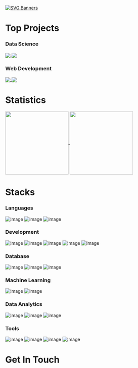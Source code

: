 
[![SVG Banners](https://svg-banners.vercel.app/api?type=typeWriter&text1=Welcome%20to%20my%20Github👨‍💻&width=800&height=400)](https://github.com/Akshay090/svg-banners)

# Top Projects

### Data Science

<a href="https://github.com/eutiagovski/movie-recomendation-system">
  <img align="center" src="https://github-readme-stats.vercel.app/api/pin/?username=eutiagovski&repo=movie-recomendation-system&theme=dark#gh-dark-mode-only" />
</a>
<a href="https://github.com/eutiagovski/fakenews-clf">
  <img align="center" src="https://github-readme-stats.vercel.app/api/pin/?username=eutiagovski&repo=fakenews-classifier&theme=dark#gh-dark-mode-only" />
</a>

### Web Development
<a href="https://github.com/eutiagovski/mktgpt">
  <img align="center" src="https://github-readme-stats.vercel.app/api/pin/?username=eutiagovski&repo=mktgpt&theme=dark#gh-dark-mode-only" />
</a>
<a href="https://github.com/eutiagovski/fivi360">
  <img align="center" src="https://github-readme-stats.vercel.app/api/pin/?username=eutiagovski&repo=fivi360&theme=dark#gh-dark-mode-only" />
</a>

<br/>

# Statistics

<a href="https://github.com/eutiagovski">
  <img height=200 align="center" src="https://github-readme-stats.vercel.app/api?username=eutiagovski&show_icons=true&theme=dark#gh-dark-mode-only" />
</a>
<a href="https://github.com/eutiagovski">
  <img height=200 align="center" src="https://github-readme-stats.vercel.app/api/top-langs?username=eutiagovski&layout=compact&langs_count=8&theme=dark#gh-dark-mode-only" />
</a>

<br/>

# Stacks
### Languages

![image](https://img.shields.io/badge/Python-FFD43B?style=for-the-badge&logo=python&logoColor=blue)
![image](https://img.shields.io/badge/JavaScript-323330?style=for-the-badge&logo=javascript&logoColor=F7DF1E)
![image](https://img.shields.io/badge/Arduino_IDE-00979D?style=for-the-badge&logo=arduino&logoColor=white)

### Development

![image](https://img.shields.io/badge/firebase-ffca28?style=for-the-badge&logo=firebase&logoColor=black)
![image](https://img.shields.io/badge/Flask-000000?style=for-the-badge&logo=flask&logoColor=white)
![image](https://img.shields.io/badge/Node%20js-339933?style=for-the-badge&logo=nodedotjs&logoColor=white)
![image](https://img.shields.io/badge/React-20232A?style=for-the-badge&logo=react&logoColor=61DAFB)
![image](https://img.shields.io/badge/Material%20UI-007FFF?style=for-the-badge&logo=mui&logoColor=white)

### Database

![image](https://img.shields.io/badge/MongoDB-4EA94B?style=for-the-badge&logo=mongodb&logoColor=white) ![image](https://img.shields.io/badge/MySQL-005C84?style=for-the-badge&logo=mysql&logoColor=white) ![image](https://img.shields.io/badge/Sqlite-003B57?style=for-the-badge&logo=sqlite&logoColor=white)

### Machine Learning

![image](https://img.shields.io/badge/TensorFlow-FF6F00?style=for-the-badge&logo=tensorflow&logoColor=white)
![image](https://img.shields.io/badge/Keras-FF0000?style=for-the-badge&logo=keras&logoColor=white)

### Data Analytics

![image](https://img.shields.io/badge/Pandas-2C2D72?style=for-the-badge&logo=pandas&logoColor=white) ![image](https://img.shields.io/badge/Numpy-777BB4?style=for-the-badge&logo=numpy&logoColor=white) ![image](https://img.shields.io/badge/PowerBI-F2C811?style=for-the-badge&logo=Power%20BI&logoColor=white)

### Tools

![image](https://img.shields.io/badge/GIT-E44C30?style=for-the-badge&logo=git&logoColor=white)
![image](https://img.shields.io/badge/GitHub-100000?style=for-the-badge&logo=github&logoColor=white)
![image](https://img.shields.io/badge/GitLab-330F63?style=for-the-badge&logo=gitlab&logoColor=white)
![image](https://img.shields.io/badge/Linux-FCC624?style=for-the-badge&logo=linux&logoColor=black)

# Get In Touch

<!-- ### Contato

💻 Além dos meus projetos, eu compartilho meu conhecimento e experiências no LinkedIn. Lá, eu posto dicas, tendências e muito mais sobre desenvolvimento e ciência de dados.

📷 E se você quiser saber um pouco mais sobre mim, pode me seguir no Instagram em [https://www.instagram.com/eutiagovski/]. Lá eu compartilho minha rotina, hobbies e projetos pessoais.

✉️ E se você quiser entrar em contato diretamente comigo, é só enviar um email para [tiagomachadodev@gmail.com]. Adoro conhecer novas pessoas e trocar experiências na área de tecnologia. -->

<!-- 
Reference:
https://medium.com/@kaustav_g/take-your-github-profile-from-zero-to-hero-with-these-10-hacks-b6b5ffe3d065 
-->